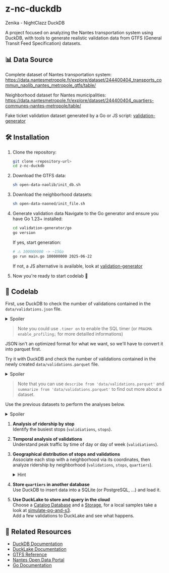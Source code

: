 # z-nc-duckdb

Zenika - NightClazz DuckDB

A project focused on analyzing the Nantes transportation system using DuckDB, with tools to generate realistic validation data from GTFS (General Transit Feed Specification) datasets.

## 📊 Data Source

Complete dataset of Nantes transportation system: 
https://data.nantesmetropole.fr/explore/dataset/244400404_transports_commun_naolib_nantes_metropole_gtfs/table/

Neighborhood dataset for Nantes municipalities:
https://data.nantesmetropole.fr/explore/dataset/244400404_quartiers-communes-nantes-metropole/table/

Fake ticket validation dataset generated by a Go or JS script:
[validation-generator](/validation-generator/)

## 🛠️ Installation

1. Clone the repository:
   ```bash
   git clone <repository-url>
   cd z-nc-duckdb
   ```

2. Download the GTFS data:
   ```bash
   sh open-data-naolib/init_db.sh
   ```

3. Download the neighborhood datasets:
   ```bash
   sh open-data-naoned/init_file.sh
   ```

4. Generate validation data
   Navigate to the Go generator and ensure you have Go 1.23+ installed:
   ```bash
   cd validation-generator/go
   go version
   ```
   If yes, start generation:
   ```bash
   # ⚠️ 100000000 -> ~15Go
   go run main.go 100000000 2025-06-22
   ```
   If not, a JS alternative is available, look at [validation-generator](/validation-generator/)

5. Now you're ready to start codelab 🎉

## 🧪 Codelab

First, use DuckDB to check the number of validations contained in the `data/validations.json` file.

<details>
  <summary>Spoiler</summary>

  ```sql
  select count(*) from 'data/validations.json';
  ```

</details>

> Note you could use `.timer on` to enable the SQL timer (or `PRAGMA enable_profiling;` for more detailled informations)

JSON isn't an optimized format for what we want, so we'll have to convert it into parquet first.

Try it with DuckDB and check the number of validations contained in the newly created `data/validations.parquet` file.

<details>
  <summary>Spoiler</summary>

  ```sql
  copy (from 'data/validations.json') to 'data/validations.parquet';
  select count(*) from 'data/validations.parquet';
  ```

</details>

> Note that you can use `describe from 'data/validations.parquet'` and `summarize from 'data/validations.parquet'` to find out more about a dataset.

Use the previous datasets to perform the analyses below.

<details>
<summary>Spoiler</summary>

To attach the Naolib dataset:
```sql
attach 'data/open-data-naolib.duckdb' as naolib;
from naolib.stops;
```
You can also use the files directly (`from read_csv('data/open-data-naolib/stops.txt')`).

To load the Naoned dataset:
```sql
create table quartiers as (from 'data/open-data-naoned-quartiers.parquet');
```
You can also use the file directly (`from 'data/open-data-naoned-quartiers.parquet'`).

To read the file of validations:
```sql
from 'data/validations.parquet';
```

</details>

1. **Analysis of ridership by stop**  
   Identify the busiest stops (`validiations`, `stops`).

2. **Temporal analysis of validations**  
   Understand peak traffic by time of day or day of week (`validiations`).

3. **Geographical distribution of stops and validations**  
   Associate each stop with a neighborhood via its coordinates, then analyze ridership by neighborhood (`validations`, `stops`, `quartiers`).
   <details>
   <summary>Hint</summary>

   You may need the [Spatial Extension](https://duckdb.org/docs/stable/core_extensions/spatial/overview.html):
   ```sql
   install spatial;
   load spatial;
   ```

   </details>

4. **Store `quartiers` in another database**  
   Use DuckDB to insert data into a SQLite (or PostgreSQL, …) and load it.

5. **Use DuckLake to store and query in the cloud**  
   Choose a [Catalog Database](https://ducklake.select/docs/stable/duckdb/usage/choosing_a_catalog_database) and a [Storage](https://ducklake.select/docs/stable/duckdb/usage/choosing_storage), for a local samples take a look at [simulate-pg-and-s3](/simulate-pg-and-s3/).  
   Add a few validations to DuckLake and see what happens.

## 🔗 Related Resources

- [DuckDB Documentation](https://duckdb.org/docs/)
- [DuckLake Documentation](https://ducklake.select/docs/)
- [GTFS Reference](https://gtfs.org/reference/)
- [Nantes Open Data Portal](https://data.nantesmetropole.fr/)
- [Go Documentation](https://golang.org/doc/)
